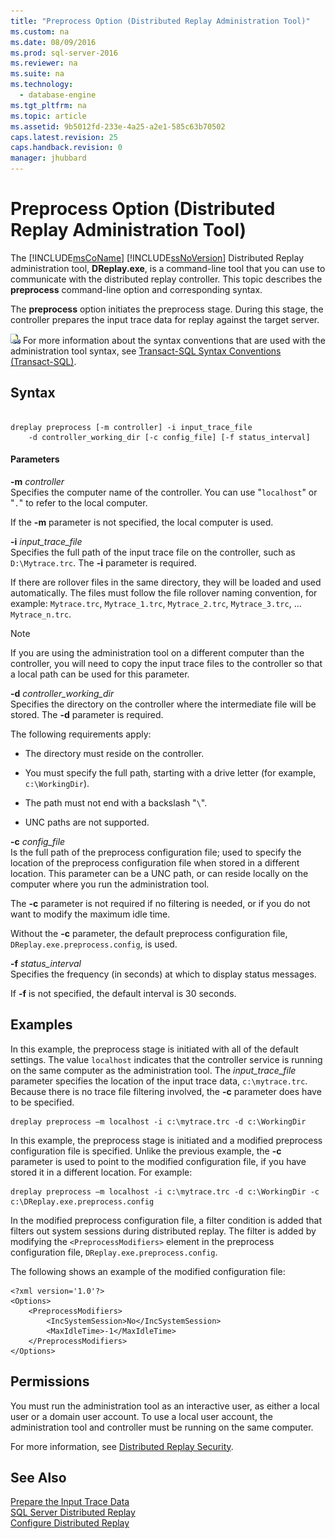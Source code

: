 ```yaml
---
title: "Preprocess Option (Distributed Replay Administration Tool)"
ms.custom: na
ms.date: 08/09/2016
ms.prod: sql-server-2016
ms.reviewer: na
ms.suite: na
ms.technology: 
  - database-engine
ms.tgt_pltfrm: na
ms.topic: article
ms.assetid: 9b5012fd-233e-4a25-a2e1-585c63b70502
caps.latest.revision: 25
caps.handback.revision: 0
manager: jhubbard
---
```

# Preprocess Option (Distributed Replay Administration Tool)
The [!INCLUDE[msCoName](../../Topics/TopicNameContainA/tokens/msCoName_md.md)] [!INCLUDE[ssNoVersion](../../Topics/TopicNameContainA/tokens/ssNoVersion_md.md)] Distributed Replay administration tool, **DReplay.exe**, is a command-line tool that you can use to communicate with the distributed replay controller. This topic describes the **preprocess** command-line option and corresponding syntax.  
  
 The **preprocess** option initiates the preprocess stage. During this stage, the controller prepares the input trace data for replay against the target server.  
  
 ![Topic link icon](../../Topics/TopicNameNotContainA/images/Topic_Link.gif "Topic_Link") For more information about the syntax conventions that are used with the administration tool syntax, see [Transact-SQL Syntax Conventions (Transact-SQL)](assetId:///35fbcf7f-8b55-46cd-a957-9b8c7b311241).  
  
## Syntax  
  
```  
  
dreplay preprocess [-m controller] -i input_trace_file  
    -d controller_working_dir [-c config_file] [-f status_interval]  
```  
  
#### Parameters  
 **-m** *controller*  
 Specifies the computer name of the controller. You can use "`localhost`" or "`.`" to refer to the local computer.  
  
 If the **-m** parameter is not specified, the local computer is used.  
  
 **-i** *input_trace_file*  
 Specifies the full path of the input trace file on the controller, such as `D:\Mytrace.trc`. The **-i** parameter is required.  
  
 If there are rollover files in the same directory, they will be loaded and used automatically. The files must follow the file rollover naming convention, for example: `Mytrace.trc`, `Mytrace_1.trc`, `Mytrace_2.trc`, `Mytrace_3.trc`, … `Mytrace_n.trc`.  
  
> [!NOTE]  
>  If you are using the administration tool on a different computer than the controller, you will need to copy the input trace files to the controller so that a local path can be used for this parameter.  
  
 **-d** *controller_working_dir*  
 Specifies the directory on the controller where the intermediate file will be stored. The **-d** parameter is required.  
  
 The following requirements apply:  
  
-   The directory must reside on the controller.  
  
-   You must specify the full path, starting with a drive letter (for example, `c:\WorkingDir`).  
  
-   The path must not end with a backslash "`\`".  
  
-   UNC paths are not supported.  
  
 **-c** *config_file*  
 Is the full path of the preprocess configuration file; used to specify the location of the preprocess configuration file when stored in a different location. This parameter can be a UNC path, or can reside locally on the computer where you run the administration tool.  
  
 The **-c** parameter is not required if no filtering is needed, or if you do not want to modify the maximum idle time.  
  
 Without the **-c** parameter, the default preprocess configuration file, `DReplay.exe.preprocess.config`, is used.  
  
 **-f** *status_interval*  
 Specifies the frequency (in seconds) at which to display status messages.  
  
 If **-f** is not specified, the default interval is 30 seconds.  
  
## Examples  
 In this example, the preprocess stage is initiated with all of the default settings. The value `localhost` indicates that the controller service is running on the same computer as the administration tool. The *input_trace_file* parameter specifies the location of the input trace data, `c:\mytrace.trc`. Because there is no trace file filtering involved, the **-c** parameter does have to be specified.  
  
```  
dreplay preprocess –m localhost -i c:\mytrace.trc -d c:\WorkingDir  
```  
  
 In this example, the preprocess stage is initiated and a modified preprocess configuration file is specified. Unlike the previous example, the **-c** parameter is used to point to the modified configuration file, if you have stored it in a different location. For example:  
  
```  
dreplay preprocess –m localhost -i c:\mytrace.trc -d c:\WorkingDir -c c:\DReplay.exe.preprocess.config  
```  
  
 In the modified preprocess configuration file, a filter condition is added that filters out system sessions during distributed replay. The filter is added by modifying the `<PreprocessModifiers>` element in the preprocess configuration file, `DReplay.exe.preprocess.config`.  
  
 The following shows an example of the modified configuration file:  
  
```  
<?xml version='1.0'?>  
<Options>  
    <PreprocessModifiers>  
        <IncSystemSession>No</IncSystemSession>  
        <MaxIdleTime>-1</MaxIdleTime>  
    </PreprocessModifiers>  
</Options>  
```  
  
## Permissions  
 You must run the administration tool as an interactive user, as either a local user or a domain user account. To use a local user account, the administration tool and controller must be running on the same computer.  
  
 For more information, see [Distributed Replay Security](../../Topics/TopicNameNotContainA/Distributed-Replay-Security.md).  
  
## See Also  
 [Prepare the Input Trace Data](../../Topics/TopicNameNotContainA/Prepare-the-Input-Trace-Data.md)   
 [SQL Server Distributed Replay](../../Topics/TopicNameNotContainA/SQL-Server-Distributed-Replay.md)   
 [Configure Distributed Replay](../../Topics/TopicNameNotContainA/Configure-Distributed-Replay.md)